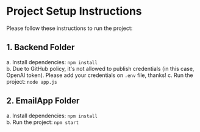 # Project Setup Instructions

Please follow these instructions to run the project:

## 1. Backend Folder
   a. Install dependencies: `npm install`  
   b. Due to GitHub policy, it's not allowed to publish credentials (in this case, OpenAI token). Please add your credentials on `.env` file, thanks! 
   c. Run the project: `node app.js`

## 2. EmailApp Folder
   a. Install dependencies: `npm install`  
   b. Run the project: `npm start`
